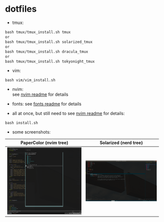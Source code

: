 # dotfiles
- tmux:
```
bash tmux/tmux_install.sh tmux
or
bash tmux/tmux_install.sh solarized_tmux
or
bash tmux/tmux_install.sh dracula_tmux
or
bash tmux/tmux_install.sh tokyonight_tmux
```
- vim:
```
bash vim/vim_install.sh
```
- nvim:   
see [nvim readme](nvim/readme.md) for details

- fonts:
see [fonts readme](fonts/readme.md) for details

- all at once, but still need to see [nvim readme](nvim/readme.md) for details:
```
bash install.sh
```

- some screenshots:

PaperColor (nvim tree)      |  Solarized (nerd tree)
:-------------------------:|:-------------------------:
![](screenshots/paper_color.png)  |  ![](screenshots/solarized.png)


